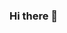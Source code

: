 ### Hi there 👋

<!--
**Saiv0711/Saiv0711** is a ✨ _special_ ✨ repository because its `README.md` (this file) appears on your GitHub profile.

Here are some ideas to get you started:

- 🔭 I’m currently pursuing my Master's in Computer Science from Northwest Missouri State University.
- 🌱 I’m currently learning Developing Web Applications.
- 📫 Reach out to me through email (S545040@NWMISSOURI.EDU).
- ⚡ Very Intrested in playing games especially Volleyball. 
-->
